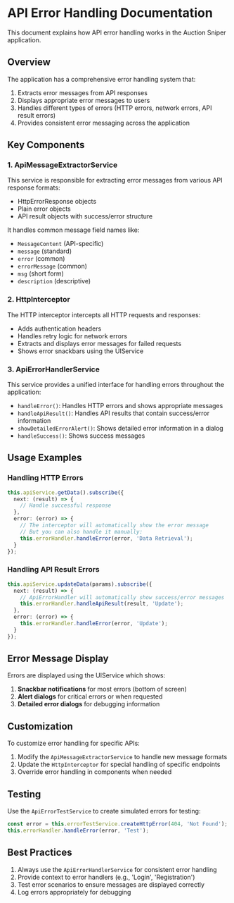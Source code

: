 # API Error Handling Documentation

This document explains how API error handling works in the Auction Sniper application.

## Overview

The application has a comprehensive error handling system that:

1. Extracts error messages from API responses
2. Displays appropriate error messages to users
3. Handles different types of errors (HTTP errors, network errors, API result errors)
4. Provides consistent error messaging across the application

## Key Components

### 1. ApiMessageExtractorService

This service is responsible for extracting error messages from various API response formats:

- HttpErrorResponse objects
- Plain error objects
- API result objects with success/error structure

It handles common message field names like:
- `MessageContent` (API-specific)
- `message` (standard)
- `error` (common)
- `errorMessage` (common)
- `msg` (short form)
- `description` (descriptive)

### 2. HttpInterceptor

The HTTP interceptor intercepts all HTTP requests and responses:

- Adds authentication headers
- Handles retry logic for network errors
- Extracts and displays error messages for failed requests
- Shows error snackbars using the UIService

### 3. ApiErrorHandlerService

This service provides a unified interface for handling errors throughout the application:

- `handleError()`: Handles HTTP errors and shows appropriate messages
- `handleApiResult()`: Handles API results that contain success/error information
- `showDetailedErrorAlert()`: Shows detailed error information in a dialog
- `handleSuccess()`: Shows success messages

## Usage Examples

### Handling HTTP Errors

```typescript
this.apiService.getData().subscribe({
  next: (result) => {
    // Handle successful response
  },
  error: (error) => {
    // The interceptor will automatically show the error message
    // But you can also handle it manually:
    this.errorHandler.handleError(error, 'Data Retrieval');
  }
});
```

### Handling API Result Errors

```typescript
this.apiService.updateData(params).subscribe({
  next: (result) => {
    // ApiErrorHandler will automatically show success/error messages
    this.errorHandler.handleApiResult(result, 'Update');
  },
  error: (error) => {
    this.errorHandler.handleError(error, 'Update');
  }
});
```

## Error Message Display

Errors are displayed using the UIService which shows:

1. **Snackbar notifications** for most errors (bottom of screen)
2. **Alert dialogs** for critical errors or when requested
3. **Detailed error dialogs** for debugging information

## Customization

To customize error handling for specific APIs:

1. Modify the `ApiMessageExtractorService` to handle new message formats
2. Update the `HttpInterceptor` for special handling of specific endpoints
3. Override error handling in components when needed

## Testing

Use the `ApiErrorTestService` to create simulated errors for testing:

```typescript
const error = this.errorTestService.createHttpError(404, 'Not Found');
this.errorHandler.handleError(error, 'Test');
```

## Best Practices

1. Always use the `ApiErrorHandlerService` for consistent error handling
2. Provide context to error handlers (e.g., 'Login', 'Registration')
3. Test error scenarios to ensure messages are displayed correctly
4. Log errors appropriately for debugging